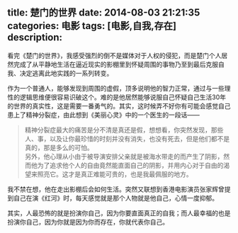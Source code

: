 title: 楚门的世界
date: 2014-08-03 21:21:35
categories: 电影
tags: [电影,自我,存在]
description: 
---
看完《楚门的世界》，我感受强烈的倒不是媒体对于人权的侵犯，而是楚门个人居然完成了从平静地生活在逼近现实的影棚里到怀疑周围的事物乃至到最后克服自我、决定逃离此地实践的一系列转变。  

作为一个普通人，能够发现到周围的虚假，顶多说明他的智力正常，通过与一些理性的逻辑思维便很容易识破这个。难的是他居然能够说服自己怀疑自己生活30年的世界的真实性，这是需要一番勇气的。其实，这时候弄不好你有可能会感觉自己患上了精神分裂症，由此想到《美丽心灵》中的一个医生的一段话——  
>精神分裂症最大的痛苦是分不清是真还是假，想想看，你突然发现，那些人、事，以及让你最珍惜的时刻并没有消失，也没有死去，但是他们都不是真的，那是多么的可怕。  
另外，他心理从小由于被导演安排父亲就是被海水带走的而产生了阴影，然而他为了追求他个人的自由竟然能直面自己的阴影，并用内心对于自由的渴望来照亮它。这才是真正难能可贵的，也是我最佩服的地方。  

我不禁在想，他在走出影棚后会如何生活。突然又联想到香港电影演员张家辉曾提到自己在演《红河》时，每天感觉就是那个人物就是他自己，心情一度抑郁。  
 
其实，人最恐怖的就是扮演你自己，因为你要直面真正的自我；而人最幸福的也是扮演你自己，因为你就是因为你而存在，你就代表你自己。